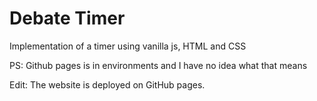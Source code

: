 # Debate Timer
Implementation of a timer using vanilla js, HTML and CSS


PS:
Github pages is in environments and I have no idea what that means

Edit: The website is deployed on GitHub pages.
